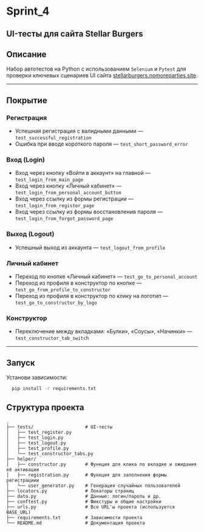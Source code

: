 # Sprint_4
## UI-тесты для сайта Stellar Burgers

## Описание
Набор автотестов на Python с использованием `Selenium` и `Pytest` для проверки ключевых сценариев UI сайта [stellarburgers.nomoreparties.site](https://stellarburgers.nomoreparties.site).

---

## Покрытие

###  Регистрация
-  Успешная регистрация с валидными данными — `test_successful_registration`
-  Ошибка при вводе короткого пароля — `test_short_password_error`

###  Вход (Login)
-  Вход через кнопку «Войти в аккаунт» на главной — `test_login_from_main_page`
-  Вход через кнопку «Личный кабинет» — `test_login_from_personal_account_button`
-  Вход через ссылку из формы регистрации — `test_login_from_register_page`
-  Вход через ссылку из формы восстановления пароля — `test_login_from_forgot_password_page`

### Выход (Logout)
-  Успешный выход из аккаунта — `test_logout_from_profile`

###  Личный кабинет
-  Переход по кнопке «Личный кабинет» — `test_go_to_personal_account`
-  Переход из профиля в конструктор по кнопке — `test_go_from_profile_to_constructor`
-  Переход из профиля в конструктор по клику на логотип — `test_go_to_constructor_by_logo`

###  Конструктор
-  Переключение между вкладками: «Булки», «Соусы», «Начинки» — `test_constructor_tab_switch`

---

##  Запуск

Установи зависимости:

```bash
  pip install -r requirements.txt
```

## Структура проекта
```
.
├── tests/                   # UI-тесты
│   ├── test_register.py  
│   ├── test_login.py    
│   ├── test_logout.py     
│   ├── test_profile.py 
│   └── test_constructor_tabs.py
├── helper/ 
│   ├── constructor.py       # Функция для клика по вкладке и ожидания её активации
│   ├── registration.py      # Функция для заполнения формы регистрациии
│   └── user_generator.py    # Генерация случайных пользователей
├── locators.py              # Локаторы страниц
├── data.py                  # Данные: логин/пароль и др.
├── conftest.py              # Фикстуры и общие настройки
├── urls.py                  # Все URL'ы проекта (используется BASE_URL)
├── requirements.txt         # Зависимости проекта
└── README.md                # Документация проекта

```
